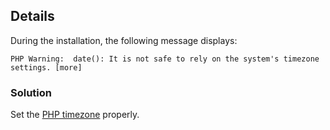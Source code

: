 <h2 id="details">Details</h2>

During the installation, the following message displays:

<pre><code class="language-text">PHP Warning:  date(): It is not safe to rely on the system's timezone settings. [more]</code></pre>

<h3 id="solution">Solution</h3>

Set the [PHP timezone](https://devdocs.magento.com/guides/v2.3/install-gde/prereq/php-settings.html) properly.